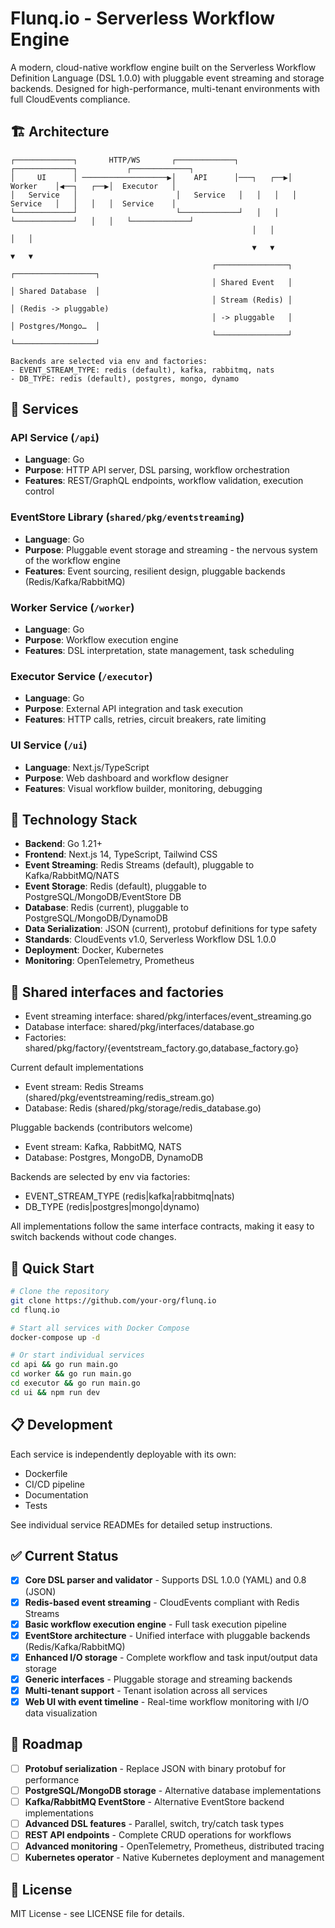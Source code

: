 # Flunq.io - Serverless Workflow Engine

A modern, cloud-native workflow engine built on the Serverless Workflow Definition Language (DSL 1.0.0) with pluggable event streaming and storage backends. Designed for high-performance, multi-tenant environments with full CloudEvents compliance.

## 🏗️ Architecture

```
┌─────────────┐       HTTP/WS       ┌─────────────┐           ┌─────────────┐           ┌─────────────┐
│     UI      │ ───────────────────▶│    API      │───┐   ┌──▶│   Worker    │◀──┐   ┌──▶│  Executor   │
│   Service   │                      │   Service   │   │   │   │   Service   │   │   │   │  Service    │
└─────────────┘                      └─────────────┘   │   │   └─────────────┘   │   │   └─────────────┘
                                                      │   │                      │   │
                                                      ▼   ▼                      ▼   ▼
                                             ┌────────────────┐        ┌──────────────────┐
                                             │ Shared Event   │        │ Shared Database  │
                                             │ Stream (Redis) │        │ (Redis -> pluggable)
                                             │ -> pluggable   │        │ Postgres/Mongo…  │
                                             └────────────────┘        └──────────────────┘

Backends are selected via env and factories:
- EVENT_STREAM_TYPE: redis (default), kafka, rabbitmq, nats
- DB_TYPE: redis (default), postgres, mongo, dynamo
```

## 🚀 Services

### **API Service** (`/api`)
- **Language**: Go
- **Purpose**: HTTP API server, DSL parsing, workflow orchestration
- **Features**: REST/GraphQL endpoints, workflow validation, execution control

### **EventStore Library** (`shared/pkg/eventstreaming`)
- **Language**: Go
- **Purpose**: Pluggable event storage and streaming - the nervous system of the workflow engine
- **Features**: Event sourcing, resilient design, pluggable backends (Redis/Kafka/RabbitMQ)

### **Worker Service** (`/worker`)
- **Language**: Go  
- **Purpose**: Workflow execution engine
- **Features**: DSL interpretation, state management, task scheduling

### **Executor Service** (`/executor`)
- **Language**: Go
- **Purpose**: External API integration and task execution
- **Features**: HTTP calls, retries, circuit breakers, rate limiting

### **UI Service** (`/ui`)
- **Language**: Next.js/TypeScript
- **Purpose**: Web dashboard and workflow designer
- **Features**: Visual workflow builder, monitoring, debugging

## 🔧 Technology Stack

- **Backend**: Go 1.21+
- **Frontend**: Next.js 14, TypeScript, Tailwind CSS
- **Event Streaming**: Redis Streams (default), pluggable to Kafka/RabbitMQ/NATS
- **Event Storage**: Redis (default), pluggable to PostgreSQL/MongoDB/EventStore DB
- **Database**: Redis (current), pluggable to PostgreSQL/MongoDB/DynamoDB
- **Data Serialization**: JSON (current), protobuf definitions for type safety
- **Standards**: CloudEvents v1.0, Serverless Workflow DSL 1.0.0
- **Deployment**: Docker, Kubernetes
- **Monitoring**: OpenTelemetry, Prometheus

## 🔌 Shared interfaces and factories

- Event streaming interface: shared/pkg/interfaces/event_streaming.go
- Database interface: shared/pkg/interfaces/database.go
- Factories: shared/pkg/factory/{eventstream_factory.go,database_factory.go}

Current default implementations
- Event stream: Redis Streams (shared/pkg/eventstreaming/redis_stream.go)
- Database: Redis (shared/pkg/storage/redis_database.go)

Pluggable backends (contributors welcome)
- Event stream: Kafka, RabbitMQ, NATS
- Database: Postgres, MongoDB, DynamoDB

Backends are selected by env via factories:
- EVENT_STREAM_TYPE (redis|kafka|rabbitmq|nats)
- DB_TYPE (redis|postgres|mongo|dynamo)

All implementations follow the same interface contracts, making it easy to switch backends without code changes.

## 🚀 Quick Start

```bash
# Clone the repository
git clone https://github.com/your-org/flunq.io
cd flunq.io

# Start all services with Docker Compose
docker-compose up -d

# Or start individual services
cd api && go run main.go
cd worker && go run main.go
cd executor && go run main.go
cd ui && npm run dev
```

## 📋 Development

Each service is independently deployable with its own:
- Dockerfile
- CI/CD pipeline
- Documentation
- Tests

See individual service READMEs for detailed setup instructions.

## ✅ Current Status

- [x] **Core DSL parser and validator** - Supports DSL 1.0.0 (YAML) and 0.8 (JSON)
- [x] **Redis-based event streaming** - CloudEvents compliant with Redis Streams
- [x] **Basic workflow execution engine** - Full task execution pipeline
- [x] **EventStore architecture** - Unified interface with pluggable backends (Redis/Kafka/RabbitMQ)
- [x] **Enhanced I/O storage** - Complete workflow and task input/output data storage
- [x] **Generic interfaces** - Pluggable storage and streaming backends
- [x] **Multi-tenant support** - Tenant isolation across all services
- [x] **Web UI with event timeline** - Real-time workflow monitoring with I/O data visualization

## 🎯 Roadmap

- [ ] **Protobuf serialization** - Replace JSON with binary protobuf for performance
- [ ] **PostgreSQL/MongoDB storage** - Alternative database implementations
- [ ] **Kafka/RabbitMQ EventStore** - Alternative EventStore backend implementations
- [ ] **Advanced DSL features** - Parallel, switch, try/catch task types
- [ ] **REST API endpoints** - Complete CRUD operations for workflows
- [ ] **Advanced monitoring** - OpenTelemetry, Prometheus, distributed tracing
- [ ] **Kubernetes operator** - Native Kubernetes deployment and management

## 📄 License

MIT License - see LICENSE file for details.
